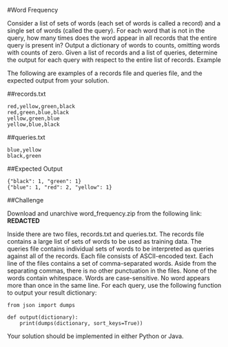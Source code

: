 #Word Frequency

Consider a list of sets of words (each set of words is called a record) and a single set of words (called the query). For each word that is not in the query, how many times does the word appear in all records that the entire query is present in? Output a dictionary of words to counts, omitting words with counts of zero. Given a list of records and a list of queries, determine the output for each query with respect to the entire list of records.
Example

The following are examples of a records file and queries file, and the expected output from your solution.

##records.txt
```
red,yellow,green,black
red,green,blue,black
yellow,green,blue
yellow,blue,black
```

##queries.txt
```
blue,yellow
black,green
```

##Expected Output
```
{"black": 1, "green": 1}
{"blue": 1, "red": 2, "yellow": 1}
```

##Challenge

Download and unarchive word_frequency.zip from the following link: **REDACTED**

Inside there are two files, records.txt and queries.txt. The records file contains a large list of sets of words to be used as training data. The queries file contains individual sets of words to be interpreted as queries against all of the records.
Each file consists of ASCII-encoded text.
Each line of the files contains a set of comma-separated words.
Aside from the separating commas, there is no other punctuation in the files.
None of the words contain whitespace.
Words are case-sensitive.
No word appears more than once in the same line.
For each query, use the following function to output your result dictionary:

```
from json import dumps

def output(dictionary):    
    print(dumps(dictionary, sort_keys=True))
```

Your solution should be implemented in either Python or Java.
